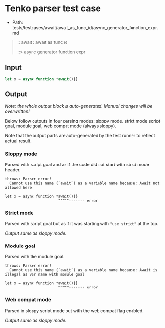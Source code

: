 # Tenko parser test case

- Path: tests/testcases/await/await_as_func_id/async_generator_function_expr.md

> :: await : await as func id
>
> ::> async generator function expr

## Input

`````js
let x = async function *await(){}
`````

## Output

_Note: the whole output block is auto-generated. Manual changes will be overwritten!_

Below follow outputs in four parsing modes: sloppy mode, strict mode script goal, module goal, web compat mode (always sloppy).

Note that the output parts are auto-generated by the test runner to reflect actual result.

### Sloppy mode

Parsed with script goal and as if the code did not start with strict mode header.

`````
throws: Parser error!
  Cannot use this name (`await`) as a variable name because: Await not allowed here

let x = async function *await(){}
                        ^^^^^------- error
`````

### Strict mode

Parsed with script goal but as if it was starting with `"use strict"` at the top.

_Output same as sloppy mode._

### Module goal

Parsed with the module goal.

`````
throws: Parser error!
  Cannot use this name (`await`) as a variable name because: Await is illegal as var name with module goal

let x = async function *await(){}
                        ^^^^^------- error
`````


### Web compat mode

Parsed in sloppy script mode but with the web compat flag enabled.

_Output same as sloppy mode._
